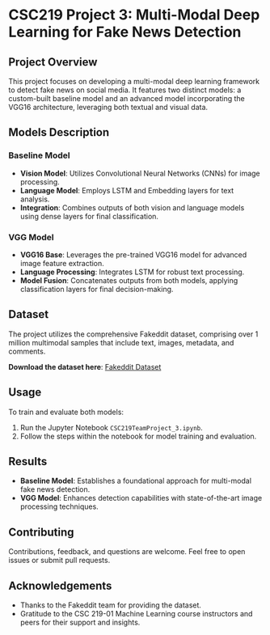 # CSC219 Project 3: Multi-Modal Deep Learning for Fake News Detection

## Project Overview
This project focuses on developing a multi-modal deep learning framework to detect fake news on social media. It features two distinct models: a custom-built baseline model and an advanced model incorporating the VGG16 architecture, leveraging both textual and visual data.

## Models Description
### Baseline Model
- **Vision Model**: Utilizes Convolutional Neural Networks (CNNs) for image processing.
- **Language Model**: Employs LSTM and Embedding layers for text analysis.
- **Integration**: Combines outputs of both vision and language models using dense layers for final classification.

### VGG Model
- **VGG16 Base**: Leverages the pre-trained VGG16 model for advanced image feature extraction.
- **Language Processing**: Integrates LSTM for robust text processing.
- **Model Fusion**: Concatenates outputs from both models, applying classification layers for final decision-making.

## Dataset
The project utilizes the comprehensive Fakeddit dataset, comprising over 1 million multimodal samples that include text, images, metadata, and comments. 

**Download the dataset here**: [Fakeddit Dataset](https://github.com/entitize/Fakeddit)

## Usage
To train and evaluate both models:
1. Run the Jupyter Notebook `CSC219TeamProject_3.ipynb`.
2. Follow the steps within the notebook for model training and evaluation.

## Results
- **Baseline Model**: Establishes a foundational approach for multi-modal fake news detection.
- **VGG Model**: Enhances detection capabilities with state-of-the-art image processing techniques.

## Contributing
Contributions, feedback, and questions are welcome. Feel free to open issues or submit pull requests.

## Acknowledgements
- Thanks to the Fakeddit team for providing the dataset.
- Gratitude to the CSC 219-01 Machine Learning course instructors and peers for their support and insights.

